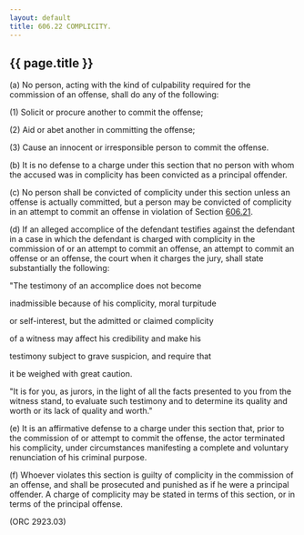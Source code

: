 ```yaml
---
layout: default 
title: 606.22 COMPLICITY.
---
```


{{ page.title }}
----------------

​(a) No person, acting with the kind of culpability required for the
commission of an offense, shall do any of the following:

​(1) Solicit or procure another to commit the offense;

​(2) Aid or abet another in committing the offense;

​(3) Cause an innocent or irresponsible person to commit the offense.

​(b) It is no defense to a charge under this section that no person with
whom the accused was in complicity has been convicted as a principal
offender.

​(c) No person shall be convicted of complicity under this section
unless an offense is actually committed, but a person may be convicted
of complicity in an attempt to commit an offense in violation of Section
[606.21](2a5501ab.html).

​(d) If an alleged accomplice of the defendant testifies against the
defendant in a case in which the defendant is charged with complicity in
the commission of or an attempt to commit an offense, an attempt to
commit an offense or an offense, the court when it charges the jury,
shall state substantially the following:

"The testimony of an accomplice does not become

inadmissible because of his complicity, moral turpitude

or self-interest, but the admitted or claimed complicity

of a witness may affect his credibility and make his

testimony subject to grave suspicion, and require that

it be weighed with great caution.

"It is for you, as jurors, in the light of all the facts presented to
you from the witness stand, to evaluate such testimony and to determine
its quality and worth or its lack of quality and worth."

​(e) It is an affirmative defense to a charge under this section that,
prior to the commission of or attempt to commit the offense, the actor
terminated his complicity, under circumstances manifesting a complete
and voluntary renunciation of his criminal purpose.

​(f) Whoever violates this section is guilty of complicity in the
commission of an offense, and shall be prosecuted and punished as if he
were a principal offender. A charge of complicity may be stated in terms
of this section, or in terms of the principal offense.

(ORC 2923.03)
